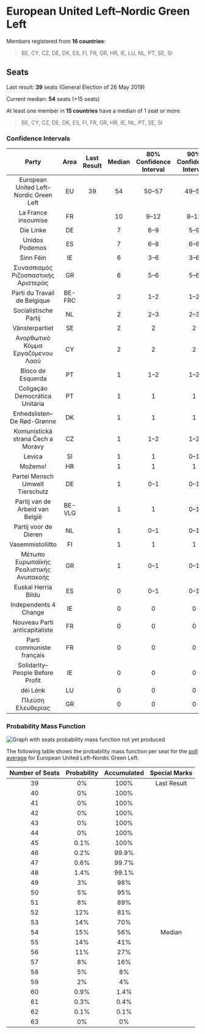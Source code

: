 # European United Left–Nordic Green Left

Members registered from **16 countries**:

> BE, CY, CZ, DE, DK, ES, FI, FR, GR, HR, IE, LU, NL, PT, SE, SI

## Seats

Last result: **39** seats (General Election of 26 May 2019)

Current median: **54** seats (+15 seats)

At least one member in **15 countries** have a median of 1 seat or more:

> BE, CY, CZ, DE, DK, ES, FI, FR, GR, HR, IE, NL, PT, SE, SI

### Confidence Intervals

| Party | Area | Last Result | Median | 80% Confidence Interval | 90% Confidence Interval | 95% Confidence Interval | 99% Confidence Interval |
|:-----:|:----:|:-----------:|:------:|:-----------------------:|:-----------------------:|:-----------------------:|:-----------------------:|
| European United Left–Nordic Green Left | EU | 39 | 54 | 50–57 | 49–58 | 49–59 | 47–60 |
| La France insoumise | FR | | 10 | 9–12 | 8–12 | 8–12 | 8–13 |
| Die Linke | DE | | 7 | 6–9 | 5–9 | 5–9 | 4–10 |
| Unidos Podemos | ES | | 7 | 6–8 | 6–8 | 5–8 | 5–9 |
| Sinn Féin | IE | | 6 | 3–6 | 3–6 | 3–6 | 3–6 |
| Συνασπισμός Ριζοσπαστικής Αριστεράς | GR | | 6 | 5–6 | 5–6 | 5–6 | 5–7 |
| Parti du Travail de Belgique | BE-FRC | | 2 | 1–2 | 1–2 | 1–2 | 1–2 |
| Socialistische Partij | NL | | 2 | 2–3 | 2–3 | 2–3 | 1–3 |
| Vänsterpartiet | SE | | 2 | 2 | 2 | 1–3 | 1–3 |
| Ανορθωτικό Κόμμα Εργαζόμενου Λαού | CY | | 2 | 2 | 2 | 2 | 1–2 |
| Bloco de Esquerda | PT | | 1 | 1–2 | 1–2 | 1–2 | 1–2 |
| Coligação Democrática Unitária | PT | | 1 | 1 | 1 | 1–2 | 1–2 |
| Enhedslisten–De Rød-Grønne | DK | | 1 | 1 | 1 | 0–1 | 0–1 |
| Komunistická strana Čech a Moravy | CZ | | 1 | 1–2 | 1–2 | 1–2 | 0–2 |
| Levica | SI | | 1 | 1 | 0–1 | 0–1 | 0–2 |
| Možemo! | HR | | 1 | 1 | 1 | 1 | 1–2 |
| Partei Mensch Umwelt Tierschutz | DE | | 1 | 0–1 | 0–1 | 0–1 | 0–1 |
| Partij van de Arbeid van België | BE-VLG | | 1 | 1 | 0–1 | 0–1 | 0–1 |
| Partij voor de Dieren | NL | | 1 | 0–1 | 0–1 | 0–1 | 0–1 |
| Vasemmistoliitto | FI | | 1 | 1 | 1 | 1 | 1 |
| Μέτωπο Ευρωπαϊκής Ρεαλιστικής Ανυπακοής | GR | | 1 | 0–1 | 0–1 | 0–1 | 0–1 |
| Euskal Herria Bildu | ES | | 0 | 0–1 | 0–1 | 0–1 | 0–1 |
| Independents 4 Change | IE | | 0 | 0 | 0 | 0 | 0 |
| Nouveau Parti anticapitaliste | FR | | 0 | 0 | 0 | 0 | 0 |
| Parti communiste français | FR | | 0 | 0 | 0 | 0 | 0 |
| Solidarity–People Before Profit | IE | | 0 | 0 | 0 | 0 | 0 |
| déi Lénk | LU | | 0 | 0 | 0 | 0 | 0 |
| Πλεύση Ελευθερίας | GR | | 0 | 0 | 0 | 0 | 0 |

### Probability Mass Function

![Graph with seats probability mass function not yet produced](average-2020-09-30-seats-pmf-europeanunitedleft–nordicgreenleft.png "Seats Probability Mass Function")

The following table shows the probability mass function per seat for the [poll average](average-2020-09-30.html) for European United Left–Nordic Green Left.

| Number of Seats | Probability | Accumulated | Special Marks |
|:---------------:|:-----------:|:-----------:|:-------------:|
| 39 | 0% | 100% | Last Result |
| 40 | 0% | 100% |  |
| 41 | 0% | 100% |  |
| 42 | 0% | 100% |  |
| 43 | 0% | 100% |  |
| 44 | 0% | 100% |  |
| 45 | 0.1% | 100% |  |
| 46 | 0.2% | 99.9% |  |
| 47 | 0.6% | 99.7% |  |
| 48 | 1.4% | 99.1% |  |
| 49 | 3% | 98% |  |
| 50 | 5% | 95% |  |
| 51 | 8% | 89% |  |
| 52 | 12% | 81% |  |
| 53 | 14% | 70% |  |
| 54 | 15% | 56% | Median |
| 55 | 14% | 41% |  |
| 56 | 11% | 27% |  |
| 57 | 8% | 16% |  |
| 58 | 5% | 8% |  |
| 59 | 2% | 4% |  |
| 60 | 0.9% | 1.4% |  |
| 61 | 0.3% | 0.4% |  |
| 62 | 0.1% | 0.1% |  |
| 63 | 0% | 0% |  |


